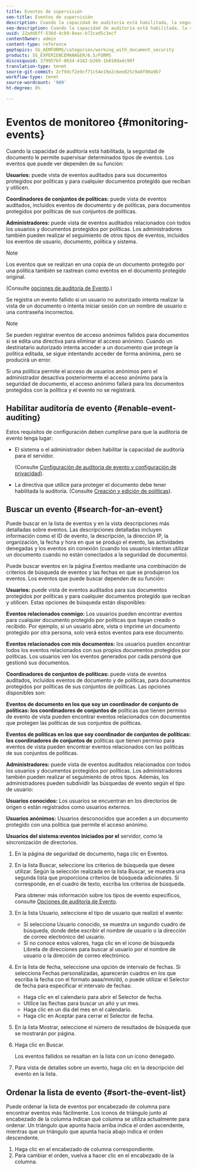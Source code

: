 ```yaml
---
title: Eventos de supervisión
seo-title: Eventos de supervisión
description: Cuando la capacidad de auditoría está habilitada, la seguridad de documento le permite supervisar determinados tipos de eventos. Puede buscar y ordenar fácilmente la lista de eventos mediante la seguridad de documento.
seo-description: Cuando la capacidad de auditoría está habilitada, la seguridad de documento le permite supervisar determinados tipos de eventos. Puede buscar y ordenar fácilmente la lista de eventos mediante la seguridad de documento.
uuid: 22add6ff-536d-4cb9-8eac-b72cad5c3ecf
contentOwner: admin
content-type: reference
geptopics: SG_AEMFORMS/categories/working_with_document_security
products: SG_EXPERIENCEMANAGER/6.5/FORMS
discoiquuid: 379957bf-0634-4182-b269-1b010da4c90f
translation-type: tm+mt
source-git-commit: 2cf9dcf2e9cf71c54e19e2c6ee825c9a8f00a9b7
workflow-type: tm+mt
source-wordcount: '989'
ht-degree: 0%

---
```



# Eventos de monitoreo {#monitoring-events}

Cuando la capacidad de auditoría está habilitada, la seguridad de documento le permite supervisar determinados tipos de eventos. Los eventos que puede ver dependen de su función:

**Usuarios:** puede vista de eventos auditados para sus documentos protegidos por políticas y para cualquier documentos protegido que reciban y utilicen.

**Coordinadores de conjuntos de políticas:** puede vista de eventos auditados, incluidos eventos de documento y de políticas, para documentos protegidos por políticas de sus conjuntos de políticas.

**Administradores:** puede vista de eventos auditados relacionados con todos los usuarios y documentos protegidos por políticas. Los administradores también pueden realizar el seguimiento de otros tipos de eventos, incluidos los eventos de usuario, documento, política y sistema.

>[!NOTE]
>
>Los eventos que se realizan en una copia de un documento protegido por una política también se rastrean como eventos en el documento protegido original.

(Consulte [opciones de auditoría de Evento](/help/forms/using/admin-help/configuring-client-server-options.md#event-auditing-options).)

Se registra un evento fallido si un usuario no autorizado intenta realizar la vista de un documento o intenta iniciar sesión con un nombre de usuario o una contraseña incorrectos.

>[!NOTE]
>
>Se pueden registrar eventos de acceso anónimos fallidos para documentos si se edita una directiva para eliminar el acceso anónimo. Cuando un destinatario autorizado intenta acceder a un documento que protege la política editada, se sigue intentando acceder de forma anónima, pero se producirá un error.

Si una política permite el acceso de usuarios anónimos pero el administrador desactiva posteriormente el acceso anónimo para la seguridad de documento, el acceso anónimo fallará para los documentos protegidos con la política y el evento no se registrará.

## Habilitar auditoría de evento {#enable-event-auditing}

Estos requisitos de configuración deben cumplirse para que la auditoría de evento tenga lugar:

* El sistema o el administrador deben habilitar la capacidad de auditoría para el servidor.

   (Consulte [Configuración de auditoría de evento y configuración de privacidad](/help/forms/using/admin-help/configuring-client-server-options.md#configuring-event-auditing-and-privacy-settings)).

* La directiva que utilice para proteger el documento debe tener habilitada la auditoría. (Consulte [Creación y edición de políticas](/help/forms/using/admin-help/creating-policies.md#creating-and-editing-policies)).

## Buscar un evento {#search-for-an-event}

Puede buscar en la lista de eventos y en la vista descripciones más detalladas sobre eventos. Las descripciones detalladas incluyen información como el ID de evento, la descripción, la dirección IP, la organización, la fecha y hora en que se produjo el evento, las actividades denegadas y los eventos sin conexión (cuando los usuarios intentan utilizar un documento cuando no están conectados a la seguridad de documento).

Puede buscar eventos en la página Eventos mediante una combinación de criterios de búsqueda de eventos y las fechas en que se produjeron los eventos. Los eventos que puede buscar dependen de su función:

**Usuarios:** puede vista de eventos auditados para sus documentos protegidos por políticas y para cualquier documentos protegido que reciban y utilicen. Estas opciones de búsqueda están disponibles:

**Eventos relacionados conmigo:** Los usuarios pueden encontrar eventos para cualquier documento protegido por políticas que hayan creado o recibido. Por ejemplo, si un usuario abre, vista o imprime un documento protegido por otra persona, solo verá estos eventos para ese documento.

**Eventos relacionados con mis documentos:** los usuarios pueden encontrar todos los eventos relacionados con sus propios documentos protegidos por políticas. Los usuarios ven los eventos generados por cada persona que gestionó sus documentos.

**Coordinadores de conjuntos de políticas:** puede vista de eventos auditados, incluidos eventos de documento y de políticas, para documentos protegidos por políticas de sus conjuntos de políticas. Las opciones disponibles son:

**Eventos de documento en los que soy un coordinador de conjunto de políticas: los coordinadores de conjuntos de** políticas que tienen permiso de evento de vista pueden encontrar eventos relacionados con documentos que protegen las políticas de sus conjuntos de políticas.

**Eventos de políticas en los que soy coordinador de conjuntos de políticas: los coordinadores de conjuntos de** políticas que tienen permiso para eventos de vista pueden encontrar eventos relacionados con las políticas de sus conjuntos de políticas.

**Administradores:** puede vista de eventos auditados relacionados con todos los usuarios y documentos protegidos por políticas. Los administradores también pueden realizar el seguimiento de otros tipos. Además, los administradores pueden subdividir las búsquedas de evento según el tipo de usuario:

**Usuarios conocidos:** Los usuarios se encuentran en los directorios de origen o están registrados como usuarios externos.

**Usuarios anónimos:** Usuarios desconocidos que acceden a un documento protegido con una política que permite el acceso anónimo.

**Usuarios del sistema:eventos iniciados por el** servidor, como la sincronización de directorios.

1. En la página de seguridad de documento, haga clic en Eventos.
1. En la lista Buscar, seleccione los criterios de búsqueda que desee utilizar. Según la selección realizada en la lista Buscar, se muestra una segunda lista que proporciona criterios de búsqueda adicionales. Si corresponde, en el cuadro de texto, escriba los criterios de búsqueda.

   Para obtener más información sobre los tipos de evento específicos, consulte [Opciones de auditoría de Evento](/help/forms/using/admin-help/configuring-client-server-options.md#event-auditing-options).

1. En la lista Usuario, seleccione el tipo de usuario que realizó el evento:

   * Si selecciona Usuario conocido, se muestra un segundo cuadro de búsqueda, donde debe escribir el nombre de usuario o la dirección de correo electrónico del usuario.
   * Si no conoce estos valores, haga clic en el icono de búsqueda Libreta de direcciones para buscar al usuario por el nombre de usuario o la dirección de correo electrónico.

1. En la lista de fecha, seleccione una opción de intervalo de fechas. Si selecciona Fechas personalizadas, aparecerán cuadros en los que escriba la fecha con el formato aaaa/mm/dd, o puede utilizar el Selector de fecha para especificar el intervalo de fechas:

   * Haga clic en el calendario para abrir el Selector de fecha.
   * Utilice las flechas para buscar un año y un mes.
   * Haga clic en un día del mes en el calendario.
   * Haga clic en Aceptar para cerrar el Selector de fecha.

1. En la lista Mostrar, seleccione el número de resultados de búsqueda que se mostrarán por página.
1. Haga clic en Buscar.

   Los eventos fallidos se resaltan en la lista con un icono denegado.

1. Para vista de detalles sobre un evento, haga clic en la descripción del evento en la lista.

## Ordenar la lista de evento {#sort-the-event-list}

Puede ordenar la lista de eventos por encabezado de columna para encontrar eventos más fácilmente. Los iconos de triángulo junto al encabezado de la columna indican qué columna se utiliza actualmente para ordenar. Un triángulo que apunta hacia arriba indica el orden ascendente, mientras que un triángulo que apunta hacia abajo indica el orden descendente.

1. Haga clic en el encabezado de columna correspondiente.
1. Para cambiar el orden, vuelva a hacer clic en el encabezado de la columna.

